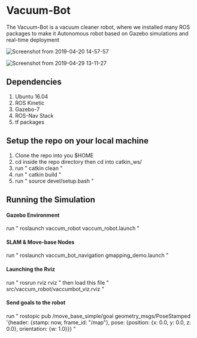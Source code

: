 # Vacuum-Bot
The Vacuum-Bot is a vacuum cleaner robot, where we installed many ROS packages to make it Autonomous robot based on Gazebo simulations and real-time deployment

![Screenshot from 2019-04-20 14-57-57](https://user-images.githubusercontent.com/29764281/56891962-7140b380-6a7e-11e9-8c61-ed58786cda7d.png)

![Screenshot from 2019-04-29 13-11-27](https://user-images.githubusercontent.com/29764281/56892742-dc8b8500-6a80-11e9-9e2b-da6d5338c5b0.png)

## Dependencies
1. Ubuntu 16.04
2. ROS Kinetic
3. Gazebo-7
4. ROS-Nav Stack
5. tf packages

## Setup the repo on your local machine
1. Clone the repo into you $HOME
2. cd inside the repo directory then cd into catkin_ws/
3. run " catkin clean "
4. run " catkin build "
5. run " source devel/setup.bash "

## Running the Simulation
#### Gazebo Environment
  run " roslaunch vaccum_robot vaccum_robot.launch "
#### SLAM & Move-base Nodes
  run " roslaunch vaccum_bot_navigation gmapping_demo.launch "
#### Launching the Rviz
  run " rosrun rviz rviz " then load this file " src/vaccum_robot/vaccumbot_viz.rviz "
#### Send goals to the robot
  run " rostopic pub /move_base_simple/goal geometry_msgs/PoseStamped '{header: {stamp: now, frame_id: "/map"}, pose: {position: {x: 0.0, y: 0.0, z: 0.0}, orientation: {w: 1.0}}} "
